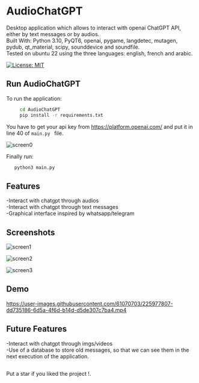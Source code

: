 
# AudioChatGPT
Desktop application which allows to interact with openai ChatGPT API, either by text messages or by audios.<br>
Built With: Python 3.10, PyQT6, openai, pygame, langdetec, mutagen, pydub, qt_material, scipy, sounddevice and soundfile.<br>
Tested on ubuntu 22 using the three languages: english, french and arabic.

[![License: MIT](https://img.shields.io/badge/License-MIT-yellow.svg)](https://opensource.org/licenses/MIT)

## Run AudioChatGPT

To run the application:

```bash
     cd AudioChatGPT
     pip install -r requirements.txt
```
You have to get your api key from https://platform.openai.com/ and put it in line 40 of ```main.py ``` file.

![screen0](https://user-images.githubusercontent.com/61070703/225979226-e15c5a6d-6539-406c-9d21-be33eb31b21e.png)



Finally run:

```bash
   python3 main.py
```


## Features

-Interact with chatgpt through audios <br/>
-Interact with chatgpt through text messages <br/>
-Graphical interface inspired by whatsapp/telegram <br/>

## Screenshots



![screen1](https://user-images.githubusercontent.com/61070703/225972068-c9329491-fade-408f-908c-657c849e8e11.png)


![screen2](https://user-images.githubusercontent.com/61070703/225972075-19d7997c-d9f1-4a1e-8ac6-d477385e81ea.png)

![screen3](https://user-images.githubusercontent.com/61070703/225972084-759e2884-875a-4fb0-ab03-b6096dbbf7e0.png)



## Demo



https://user-images.githubusercontent.com/61070703/225977807-dd735186-6d5a-4f6d-b14d-d5de307c7ba4.mp4



## Future Features

-Interact with chatgpt through imgs/videos <br/>
-Use of a database to store old messages, so that we can see them in the next execution of the application.
##

Put a star if you liked the project !.

